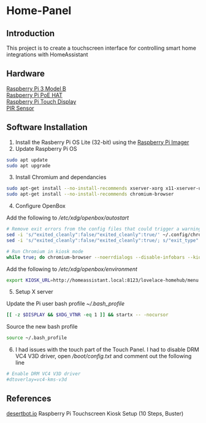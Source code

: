 # Home-Panel

## Introduction

This project is to create a touchscreen interface for controlling smart home integrations with HomeAssistant

## Hardware

[Raspberry Pi 3 Model B](https://www.raspberrypi.com/products/raspberry-pi-3-model-b/)\
[Rasbperry Pi PoE HAT](https://www.raspberrypi.com/products/poe-hat/)\
[Raspberry Pi Touch Display](https://www.raspberrypi.com/products/raspberry-pi-touch-display/)\
[PIR Sensor](https://projects.raspberrypi.org/en/projects/physical-computing/11)

## Software Installation

1. Install the Rasberry Pi OS Lite (32-bit) using the [Raspberry Pi Imager](https://www.raspberrypi.com/software/)
2. Update Raspberry Pi OS

```bash
sudo apt update
sudo apt upgrade
```

3. Install Chromium and dependancies

```bash
sudo apt-get install --no-install-recommends xserver-xorg x11-xserver-utils xinit openbox
sudo apt-get install --no-install-recommends chromium-browser
```

4. Configure OpenBox

Add the following to */etc/xdg/openbox/autostart*

```bash
# Remove exit errors from the config files that could trigger a warning
sed -i 's/"exited_cleanly":false/"exited_cleanly":true/' ~/.config/chromium/'Local State'
sed -i 's/"exited_cleanly":false/"exited_cleanly":true/; s/"exit_type":"[^"]\+"/"exit_type":"Normal"/' ~/.config/chromium/Default/Preferences

# Run Chromium in kiosk mode
while true; do chromium-browser --noerrdialogs --disable-infobars --kiosk $KIOSK_URL; sleep 1; done
```

Add the following to */etc/xdg/openbox/environment*

```bash
export KIOSK_URL=http://homeassistant.local:8123/lovelace-homehub/menu
```

5. Setup X server

Update the Pi user bash profile *~/.bash_profile*

```bash
[[ -z $DISPLAY && $XDG_VTNR -eq 1 ]] && startx -- -nocursor
```

Source the new bash profile 

```bash
source ~/.bash_profile
```

6. I had issues with the touch part of the Touch Panel. I had to disable DRM VC4 V3D driver, open */boot/config.txt* and comment out the following line

```bash
# Enable DRM VC4 V3D driver
#dtoverlay=vc4-kms-v3d
```

## References

[desertbot.io](https://desertbot.io/blog/raspberry-pi-touchscreen-kiosk-setup) Raspberry Pi Touchscreen Kiosk Setup (10 Steps, Buster)